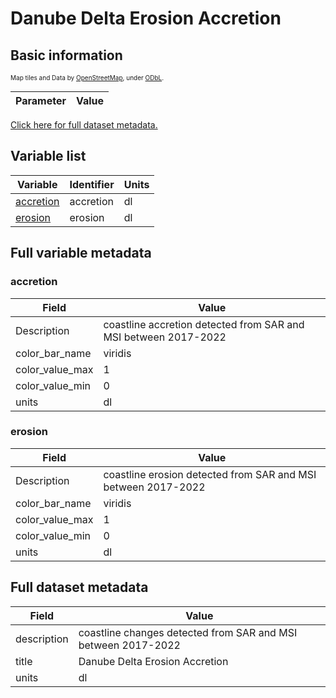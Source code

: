# Danube Delta Erosion Accretion

## Basic information

<span style="font-size: x-small">Map tiles and Data by <a href="http://openstreetmap.org">OpenStreetMap</a>, under <a href="http://www.openstreetmap.org/copyright">ODbL</a>.</span>

| Parameter | Value |
| ---- | ---- |

[Click here for full dataset metadata.](#full-metadata)

## Variable list

| Variable | Identifier | Units |
| ---- | ---- | ---- |
| [accretion](#accretion) | accretion | dl |
| [erosion](#erosion) | erosion | dl |

## Full variable metadata

### <a name="accretion"></a>accretion

| Field | Value |
| ---- | ---- |
| Description | coastline accretion detected from SAR and MSI between 2017\-2022 |
| color\_bar\_name | viridis |
| color\_value\_max | 1 |
| color\_value\_min | 0 |
| units | dl |

### <a name="erosion"></a>erosion

| Field | Value |
| ---- | ---- |
| Description | coastline erosion detected from SAR and MSI between 2017\-2022 |
| color\_bar\_name | viridis |
| color\_value\_max | 1 |
| color\_value\_min | 0 |
| units | dl |

## <a name="full-metadata"></a>Full dataset metadata

| Field | Value |
| ---- | ---- |
| description | coastline changes detected from SAR and MSI between 2017\-2022 |
| title | Danube Delta Erosion Accretion |
| units | dl |

